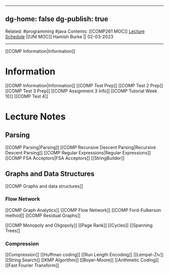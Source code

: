 
---
dg-home: false
dg-publish: true
---
Related: #programming #java 
Contents: [[COMP261 MOC]]
[Lecture Schedule](https://ecs.wgtn.ac.nz/Courses/COMP261_2023T1/LectureSchedule)
[[UNI MOC]]
Hamish Burke || 02-03-2023
***
[[COMP Information\|Information]]

# Information

[[COMP Information\|Information]]
[[COMP Test Prep]]
[[COMP Test 2 Prep]]
[[COMP Test 3 Prep]]
[[COMP Assignment 3 Info]]
[[COMP Tutorial Week 10]]
[[COMP Test 4]]


# Lecture Notes

## Parsing

[[COMP Parsing\|Parsing]]
[[COMP Recursive Descent Parsing\|Recursive Descent Parsing]]
[[COMP Regular Expressions\|Regular Expressions]]
	[[COMP FSA Acceptors\|FSA Acceptors]]
[[StringBuilder]]

## Graphs and Data Structures

[[COMP Graphs and data structures]]

### Flow Network

[[COMP Graph Analytics]]
[[COMP Flow Network]]
[[COMP Ford-Fulkerson method]]
[[COMP Residual Graphs]]

[[COMP Monopoly and Oligopoly]]
[[Page Rank]]
[[Cycles]]
[[Spanning Trees]]

### Compression

[[Compression]]
[[Huffman coding]]
[[Run Length Encoding]]
[[Lempel-Ziv]]
[[String Search]]
[[KMP Algorithm]]
[[Boyer-Moore]]
[[Arithmetic Coding]]
[[Fast Fourier Transform]]

